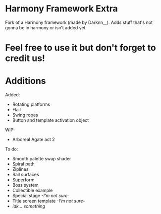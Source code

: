 # Harmony Framework Extra

Fork of a Harmony framework (made by Darknn__).
Adds stuff that's not gonna be in harmony or isn't added yet.

# Feel free to use it but don't forget to credit us! 

# Additions

Added:
- Rotating platforms
- Flail
- Swing ropes
- Button and template activation object

WIP:
- Arboreal Agate act 2

To do:
- Smooth palette swap shader
- Spiral path
- Ziplines
- Rail surfaces
- Superform
- Boss system
- Collectible example
- Special stage *-I'm not sure-*
- Title screen template *-I'm not sure-*
- *idk... something*
